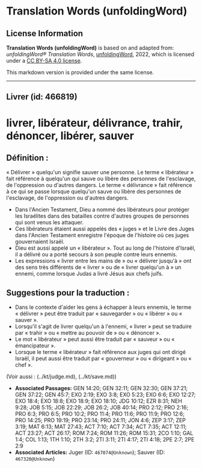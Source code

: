 # Translation Words (unfoldingWord)

## License Information

**Translation Words (unfoldingWord)** is based on and adapted from: _unfoldingWord® Translation Words_, [unfoldingWord](https://unfoldingword.org/utw), 2022, which is licensed under a [CC BY-SA 4.0 license](https://creativecommons.org/licenses/by-sa/4.0/legalcode.en).

This markdown version is provided under the same license.



--------------------------------

## Livrer (id: 466819)

livrer, libérateur, délivrance, trahir, dénoncer, libérer, sauver
=================================================================

Définition :
------------

« Délivrer » quelqu'un signifie sauver une personne. Le terme « libérateur » fait référence à quelqu'un qui sauve ou libère des personnes de l'esclavage, de l'oppression ou d'autres dangers. Le terme « délivrance » fait référence à ce qui se passe lorsque quelqu'un sauve ou libère des personnes de l'esclavage, de l'oppression ou d'autres dangers.

* Dans l'Ancien Testament, Dieu a nommé des libérateurs pour protéger les Israélites dans des batailles contre d'autres groupes de personnes qui sont venus les attaquer.
* Ces libérateurs étaient aussi appelés des « juges » et le Livre des Juges dans l'Ancien Testament enregistre l'époque de l'histoire où ces juges gouvernaient Israël.
* Dieu est aussi appelé un « libérateur ». Tout au long de l'histoire d'Israël, il a délivré ou a porté secours à son peuple contre leurs ennemis.
* Les expressions « livrer entre les mains de » ou « délivrer jusqu'à » ont des sens très différents de « livrer » ou de « livrer quelqu'un à » un ennemi, comme lorsque Judas a livré Jésus aux chefs juifs.

Suggestions pour la traduction :
--------------------------------

* Dans le contexte d'aider les gens à échapper à leurs ennemis, le terme « délivrer » peut être traduit par « sauvegarder » ou « libérer » ou « sauver ».
* Lorsqu'il s'agit de livrer quelqu'un à l'ennemi, « livrer » peut se traduire par « trahir » ou « mettre au pouvoir de » ou « dénoncer ».
* Le mot « libérateur » peut aussi être traduit par « sauveur » ou « émancipateur ».
* Lorsque le terme « libérateur » fait référence aux juges qui ont dirigé Israël, il peut aussi être traduit par « gouverneur » ou « dirigeant » ou « chef ».

(Voir aussi : (../kt/judge.md), (../kt/save.md))

* **Associated Passages:** GEN 14:20; GEN 32:11; GEN 32:30; GEN 37:21; GEN 37:22; GEN 45:7; EXO 2:19; EXO 3:8; EXO 5:23; EXO 6:6; EXO 12:27; EXO 18:4; EXO 18:8; EXO 18:9; EXO 18:10; JDG 10:12; EZR 8:31; NEH 9:28; JOB 5:15; JOB 22:29; JOB 26:2; JOB 40:14; PRO 2:12; PRO 2:16; PRO 6:3; PRO 6:5; PRO 10:2; PRO 11:4; PRO 11:6; PRO 11:9; PRO 12:6; PRO 14:25; PRO 19:19; PRO 23:14; PRO 24:11; JON 4:6; ZEP 3:17; ZEP 3:19; MAT 6:13; MAT 27:43; ACT 7:10; ACT 7:34; ACT 7:35; ACT 12:11; ACT 23:27; ACT 26:17; ROM 7:24; ROM 11:26; ROM 15:31; 2CO 1:10; GAL 1:4; COL 1:13; 1TH 1:10; 2TH 3:2; 2TI 3:11; 2TI 4:17; 2TI 4:18; 2PE 2:7; 2PE 2:9
* **Associated Articles:** Juger (ID: `467074@Unknown`); Sauver (ID: `467320@Unknown`)

